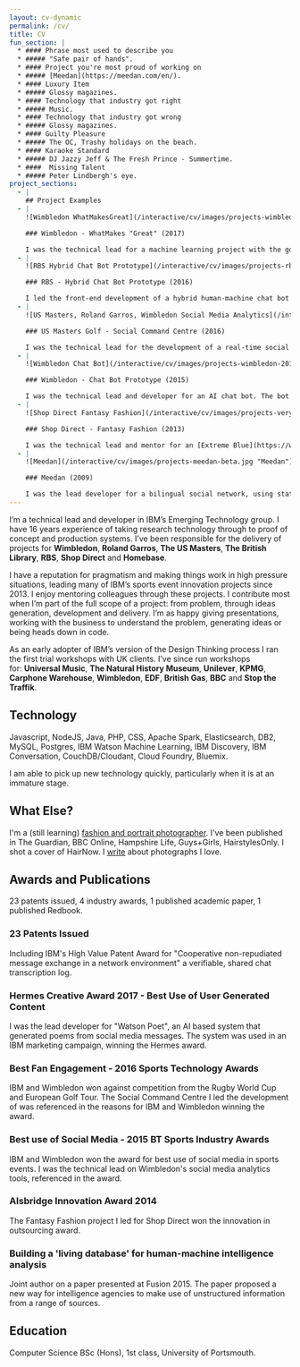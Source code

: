 ```yaml
---
layout: cv-dynamic
permalink: /cv/
title: CV
fun_section: |
  * #### Phrase most used to describe you
  * ##### "Safe pair of hands".
  * #### Project you're most proud of working on
  * ##### [Meedan](https://meedan.com/en/).
  * #### Luxury Item
  * ##### Glossy magazines.
  * #### Technology that industry got right
  * ##### Music.
  * #### Technology that industry got wrong
  * ##### Glossy magazines.
  * #### Guilty Pleasure
  * ##### The OC, Trashy holidays on the beach.
  * #### Karaoke Standard
  * ##### DJ Jazzy Jeff & The Fresh Prince - Summertime.
  * ####  Missing Talent
  * ##### Peter Lindbergh's eye.
project_sections:
  - |
    ## Project Examples
  - |
    ![Wimbledon WhatMakesGreat](/interactive/cv/images/projects-wimbledon-2017.jpg "Wimbledon WhatMakesGreat")

    ### Wimbledon - WhatMakes "Great" (2017)

    I was the technical lead for a machine learning project with the goal of understanding what makes a great Wimbledon champion. I worked with sports journalists, tennis players, coaches and statisticians to create the analysis and led the development team through production. I was responsible for helping journalists and marketing creatives understand and make use of the new analysis, while balancing direction from IBM executives. The work was published in The Telegraph, Wimbledon’s Facebook page, digital advertising at Heathrow airport and was the focal point for IBM’s Wimbledon 2017 marketing campaign.
  - |
    ![RBS Hybrid Chat Bot Prototype](/interactive/cv/images/projects-rbs.jpg "RBS Hybrid Chat Bot Prototype")

    ### RBS - Hybrid Chat Bot Prototype (2016)

    I led the front-end development of a hybrid human-machine chat bot that used AI to answer customer queries, handing them over to human staff if appropriate. I was responsible for the specification, design and development of the prototype, working with Watson Conversation developers, RBS management and their human call centre staff and systems. The interesting challenge was not to make the machine to human transition seamless, but to make it frictionless (research indicated that users want to know if they are talking to a human or machine). The prototype is currently being taken in to production for RBS staff and customers.
  - |
    ![US Masters, Roland Garros, Wimbledon Social Media Analytics](/interactive/cv/images/projects-masters-rg-2016.jpg "US Masters, Roland Garros, Wimbledon Social Command Centre")

    ### US Masters Golf - Social Command Centre (2016)

    I was the technical lead for the development of a real-time social media analytics system to enable a small US Masters media team to respond to activity about the event. A machine learning classifier was used to identify content relevant to the tournament and natural language processing to understand the text. An Apache Spark cluster was used to handle the volume of traffic, at peak, 400 messages per second. I went on to lead the implementation of the solution for Roland Garros and Wimbledon.
  - |
    ![Wimbledon Chat Bot](/interactive/cv/images/projects-wimbledon-2015.jpg "Wimbledon Chat Bot")

    ### Wimbledon - Chat Bot Prototype (2015)

    I was the technical lead and developer for an AI chat bot. The bot was capable of answering both statistical questions ("how many French players made the second round in 1999?") and questions that needed to be answered from unstructured data ("how do Wimbledon keep the pigeons away?"). Machine learning allowed the bot to answer unstructured data queries, combined with research technology (Controlled English) to answer structured data queries.
  - |
    ![Shop Direct Fantasy Fashion](/interactive/cv/images/projects-very.jpg "Shop Direct Fantasy Fashion")

    ### Shop Direct - Fantasy Fashion (2013)

    I was the technical lead and mentor for an [Extreme Blue](https://www-01.ibm.com/employment/us/extremeblue/) project to prototype a fantasy fashion game for Shop Direct's "Very" brand. The project allowed customers to predict fashion trends, increasing time spent browsing Very's catalogue, promoting social sharing and providing Shop Direct with data that could be used to predict future sales. The project was presented to Shop Direct's board and won the Alsbridge 2014 Innovation Award.
  - |
    ![Meedan](/interactive/cv/images/projects-meedan-beta.jpg "Meedan")

    ### Meedan (2009)

    I was the lead developer for a bilingual social network, using statistical machine translation to facilitate discussion between native English and Arabic speakers. Meedan was the first social network to make use of machine translation and the first to allow user generated corrections.
---
```

I’m a technical lead and developer in IBM’s Emerging Technology group. I have 16 years experience of taking research technology through to proof of concept and production systems. I’ve been responsible for the delivery of projects for **Wimbledon**, **Roland Garros**, **The US Masters**, **The British Library**, **RBS**, **Shop Direct** and **Homebase**.

I have a reputation for pragmatism and making things work in high pressure situations, leading many of IBM’s sports event innovation projects since 2013. I enjoy mentoring colleagues through these projects. I contribute most when I’m part of the full scope of a project: from problem, through ideas generation, development and delivery. I’m as happy giving presentations, working with the business to understand the problem, generating ideas or being heads down in code.

As an early adopter of IBM’s version of the Design Thinking process I ran the first trial workshops with UK clients. I’ve since run workshops for: **Universal Music**, **The Natural History Museum**, **Unilever**, **KPMG**, **Carphone Warehouse**, **Wimbledon**, **EDF**, **British Gas**, **BBC** and **Stop the Traffik**.


## Technology
Javascript, NodeJS, Java, PHP, CSS, Apache Spark, Elasticsearch, DB2, MySQL, Postgres, IBM Watson Machine Learning, IBM Discovery, IBM Conversation, CouchDB/Cloudant, Cloud Foundry, Bluemix.

I am able to pick up new technology quickly, particularly when it is at an immature stage.


## What Else?
I'm a (still learning) [fashion and portrait photographer](https://www.darrenshaw.org). I've been published in The Guardian, BBC Online, Hampshire Life, Guys+Girls, HairstylesOnly. I shot a cover of HairNow. I   [write](https://medium.com/why-i-love-this-picture) about photographs I love.


## Awards and Publications
23 patents issued, 4 industry awards, 1 published academic paper, 1 published Redbook.

### 23 Patents Issued
Including IBM's High Value Patent Award for "Cooperative non-repudiated message exchange in a network environment" a verifiable, shared chat transcription log.

### Hermes Creative Award 2017 - Best Use of User Generated Content
I was the lead developer for "Watson Poet", an AI based system that generated poems from social media messages. The system was used in an IBM marketing campaign, winning the Hermes award.

### Best Fan Engagement - 2016 Sports Technology Awards
IBM and Wimbledon won against competition from the Rugby World Cup and European Golf Tour. The Social Command Centre I led the development of was referenced in the reasons for IBM and Wimbledon winning the award.

### Best use of Social Media - 2015 BT Sports Industry Awards
IBM and Wimbledon won the award for best use of social media in sports events. I was the technical lead on Wimbledon's social media analytics tools, referenced in the award.

### Alsbridge Innovation Award 2014
The Fantasy Fashion project I led for Shop Direct won the innovation in outsourcing award.

### Building a 'living database' for human-machine intelligence analysis
Joint author on a paper presented at Fusion 2015. The paper proposed a new way for intelligence agencies to make use of unstructured information from a range of sources.


## Education
Computer Science BSc (Hons), 1st class, University of Portsmouth.
